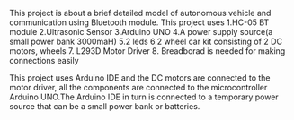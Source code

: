 This project is about a brief detailed model of autonomous vehicle and communication using Bluetooth module.
This project uses 
1.HC-05 BT module 
2.Ultrasonic Sensor 
3.Arduino UNO
4.A power supply source(a small power bank 3000maH) 
5.2 leds
6.2 wheel car kit consisting of 2 DC motors, wheels
7. L293D Motor Driver
8. Breadborad is needed for making connections easily

This project uses Arduino IDE and the DC motors are connected to the motor driver, all the components are connected to the microcontroller Arduino UNO.The Arduino IDE in turn is connected to a temporary power source that can be a small power bank or batteries.
